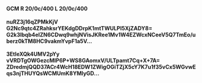 #### GCM R 20/0c/400 L 20/0c/400
**nuRZ3j16qZPMkKjV**<br/>**G2Nc9qtc4ZRahksrYEKdgDDrpK1mtTWULPl5XjZADY8=**<br/>**G2k3lbqb4eIZN6CDwq9whjNVisJKRee1Mv1W4EZWcxNCeeV5Q7TmEo/uberz0kTM8HC9vakmYvpF1a5V...**<br/><br/>
**3EtIeXQk4UMV2pYy**<br/>**vVRDTgOWGezcMlP6P+WS8GAomxV/ULTpamt7Cq+X+7A=**<br/>**ZDredmjQQD37ACr4WcH18EDW1ZWigOGiTZjX5cY7K7u1f35vCx5WGvwEqs3njTHUYQsWCMUmK8YMlyGD...**